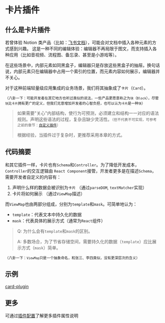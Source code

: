 # 卡片插件

## 什么是卡片插件

若曾体验 Notion 类产品（比如：[飞书文档](https://docs.feishu.cn)），可能会对文档中插入各种元素的方式感到兴趣。 这是一种不同的编辑体验：编辑器不再局限于图文，而支持插入各种应用（比如音视频、流程图、备忘录、甚至是小游戏等）。

在这些场景中，内部元素如同黑盒子，编辑器只是存放这些黑盒子的抽屉。换句话说，内部元素只在编辑器中占用一个索引的位置，而元素内容如何展示，编辑器并不关心。

对于这种前端轻量级应用集成的业务场景，我们将其抽象成了`卡片`（`Card`）。<small>

（八卦一下：可能开发者在其它地方也听过类似的说法，一些产品更愿意称之为`块`（`Block`），尽管`块`比`卡片`拥有更广的定义，但我们无意增加开发者的心智负担，也可以认为`卡片`是一种`块`）</small>

> 如果需要"关心"内部结构，使行为可预测，必须建立和结构一一对应的语法规则。声明这些语法的过程，复杂且缺少灵活性。<small>（但不代表不可实现，可参考之前的章节：[自定义插件](/zh-cn/chapters/custom-plugin.md)）</small>
>
> 根据经验，当插件过于复杂时，更推荐采用本章的方式。


## 代码摘要

和其它插件一样，卡片也有`Schema`和`Controller`。为了降低开发成本，`Controller`的交互逻辑由 `React Component`接管，开发者更多是在描述`Schema`，需要开发者自定义的内容有：

1. 声明什么样的数据会被识别为`卡片` （通过`parseDOM`, `textMatcher`实现）
2. 卡片将如何展示 （通过`ViewMap`描述）

而`ViewMap`也由两部分组成，分别为`template`和`mask`。可简单地认为：

- `template`：代表文本中持久化的数据
- `mask`：代表具体的展示方式（通常为`React`组件）

> Q: 为什么会有`template`和`mask`的区别。
> 
> A: 多数场合，为了节省存储空间，需要持久化的数据（`template`）应比展示方式（`mask`）简单。

<small>（八卦一下：`ViewMap`只是一个抽象命名，和张三、李四类似，没有更深层次的含义）</small>

## 示例

[card-plugin](https://codesandbox.io/embed/card-eh2um?hidenavigation=1 ':include :type=iframe width=100% height=500px')

## 更多

可通过[插件配置](/zh-cn/plugins/syl-plugin)了解更多插件属性说明